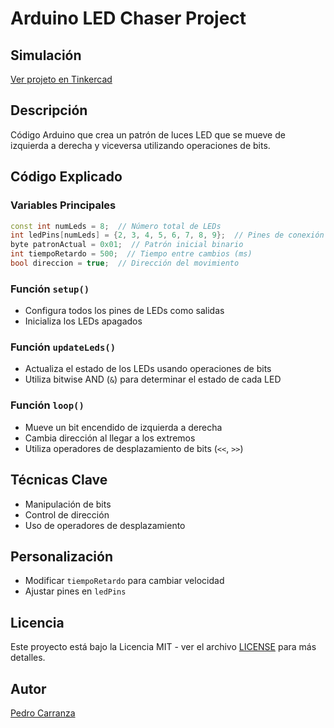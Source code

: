 # Arduino LED Chaser Project

## Simulación
[Ver projeto en Tinkercad](https://www.tinkercad.com/things/01oKUlHFc62-luces-de-sirena)

## Descripción
Código Arduino que crea un patrón de luces LED que se mueve de izquierda a derecha y viceversa utilizando operaciones de bits.

## Código Explicado

### Variables Principales
```cpp
const int numLeds = 8;  // Número total de LEDs
int ledPins[numLeds] = {2, 3, 4, 5, 6, 7, 8, 9};  // Pines de conexión
byte patronActual = 0x01;  // Patrón inicial binario
int tiempoRetardo = 500;  // Tiempo entre cambios (ms)
bool direccion = true;  // Dirección del movimiento
```

### Función `setup()`
- Configura todos los pines de LEDs como salidas
- Inicializa los LEDs apagados

### Función `updateLeds()`
- Actualiza el estado de los LEDs usando operaciones de bits
- Utiliza bitwise AND (`&`) para determinar el estado de cada LED

### Función `loop()`
- Mueve un bit encendido de izquierda a derecha
- Cambia dirección al llegar a los extremos
- Utiliza operadores de desplazamiento de bits (`<<`, `>>`)

## Técnicas Clave
- Manipulación de bits
- Control de dirección 
- Uso de operadores de desplazamiento

## Personalización
- Modificar `tiempoRetardo` para cambiar velocidad
- Ajustar pines en `ledPins`

## Licencia
Este proyecto está bajo la Licencia MIT - ver el archivo [LICENSE](LICENSE) para más detalles.

## Autor
[Pedro Carranza](https://github.com/draexx)
